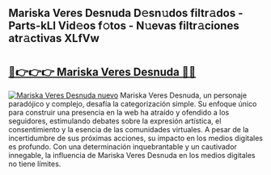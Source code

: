 ## Mariska Veres Desnuda D𝚎sn𝚞dos filtr𝚊dos - Parts-kLl Vid𝚎os f𝚘tos - N𝚞evas filtr𝚊ciones atr𝚊ctivas XLfVw

# <h2><a href="http://mb5bkve.tromn.icu/?c=Mariska+Veres+Desnuda">🔗👉👉👉 Mariska Veres Desnuda 🔗🔗</a></h2>

[![Mariska Veres Desnuda nuevo](https://i.imgur.com/pEAQMta.gif)](http://mb5bkve.tromn.icu/?c=Mariska+Veres+Desnuda)
Mariska Veres Desnuda, un personaje paradójico y complejo, desafía la categorización simple. Su enfoque único para construir una presencia en la web ha atraído y ofendido a los seguidores, estimulando debates sobre la expresión artística, el consentimiento y la esencia de las comunidades virtuales. A pesar de la incertidumbre de sus próximas acciones, su impacto en los medios digitales es profundo. Con una determinación inquebrantable y un cautivador innegable, la influencia de Mariska Veres Desnuda en los medios digitales no tiene límites.
